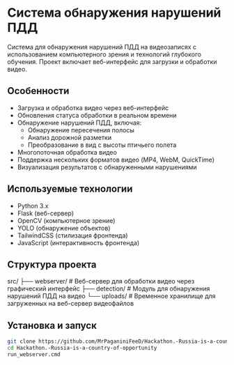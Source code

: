 # Система обнаружения нарушений ПДД

Система для обнаружения нарушений ПДД на видеозаписях с использованием компьютерного зрения и технологий глубокого обучения. Проект включает веб-интерфейс для загрузки и обработки видео.

## Особенности

- Загрузка и обработка видео через веб-интерфейс
- Обновления статуса обработки в реальном времени
- Обнаружение нарушений ПДД, включая:
  - Обнаружение пересечения полосы
  - Анализ дорожной разметки
  - Преобразование в вид с высоты птичьего полета
- Многопоточная обработка видео
- Поддержка нескольких форматов видео (MP4, WebM, QuickTime)
- Визуализация результатов с обнаруженными нарушениями

## Используемые технологии

- Python 3.x
- Flask (веб-сервер)
- OpenCV (компьютерное зрение)
- YOLO (обнаружение объектов)
- TailwindCSS (стилизация фронтенда)
- JavaScript (интерактивность фронтенда)

## Структура проекта
src/
├── webserver/          # Веб-сервер для обработки видео через графический интерфейс
├── detection/          # Модуль для обнаружения нарушений ПДД на видео
└── uploads/            # Временное хранилище для загруженных на веб-сервер видеофайлов

## Установка и запуск

```bash
git clone https://github.com/MrPaganiniFeeD/Hackathon.-Russia-is-a-country-of-opportunity
cd Hackathon.-Russia-is-a-country-of-opportunity
run_webserver.cmd
```